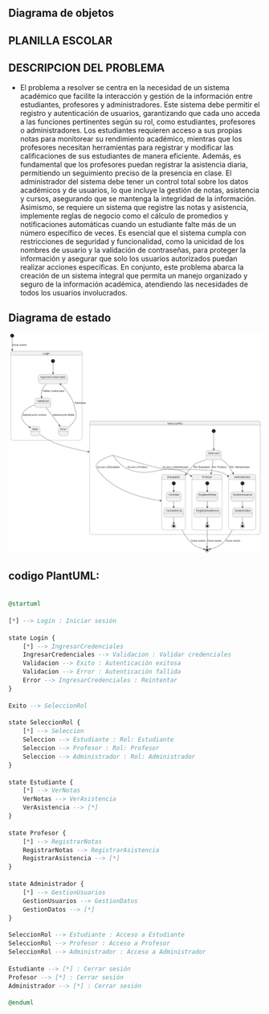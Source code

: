 ## Diagrama de objetos

## **PLANILLA ESCOLAR**


## DESCRIPCION DEL PROBLEMA

- El problema a resolver se centra en la necesidad de un sistema académico que facilite la interacción y gestión de la información entre estudiantes, profesores y administradores. Este sistema debe permitir el registro y autenticación de usuarios, garantizando que cada uno acceda a las funciones pertinentes según su rol, como estudiantes, profesores o administradores. Los estudiantes requieren acceso a sus propias notas para monitorear su rendimiento académico, mientras que los profesores necesitan herramientas para registrar y modificar las calificaciones de sus estudiantes de manera eficiente. Además, es fundamental que los profesores puedan registrar la asistencia diaria, permitiendo un seguimiento preciso de la presencia en clase. El administrador del sistema debe tener un control total sobre los datos académicos y de usuarios, lo que incluye la gestión de notas, asistencia y cursos, asegurando que se mantenga la integridad de la información. Asimismo, se requiere un sistema que registre las notas y asistencia, implemente reglas de negocio como el cálculo de promedios y notificaciones automáticas cuando un estudiante falte más de un número específico de veces. Es esencial que el sistema cumpla con restricciones de seguridad y funcionalidad, como la unicidad de los nombres de usuario y la validación de contraseñas, para proteger la información y asegurar que solo los usuarios autorizados puedan realizar acciones específicas. En conjunto, este problema abarca la creación de un sistema integral que permita un manejo organizado y seguro de la información académica, atendiendo las necesidades de todos los usuarios involucrados.

## Diagrama de estado
![Diagrama de paquetes](/diagrama_comportamental/diagrama_estado/img/codigo.png)

## codigo PlantUML:

```sql

@startuml

[*] --> Login : Iniciar sesión

state Login {
    [*] --> IngresarCredenciales
    IngresarCredenciales --> Validacion : Validar credenciales
    Validacion --> Exito : Autenticación exitosa
    Validacion --> Error : Autenticación fallida
    Error --> IngresarCredenciales : Reintentar
}

Exito --> SeleccionRol

state SeleccionRol {
    [*] --> Seleccion
    Seleccion --> Estudiante : Rol: Estudiante
    Seleccion --> Profesor : Rol: Profesor
    Seleccion --> Administrador : Rol: Administrador
}

state Estudiante {
    [*] --> VerNotas
    VerNotas --> VerAsistencia
    VerAsistencia --> [*]
}

state Profesor {
    [*] --> RegistrarNotas
    RegistrarNotas --> RegistrarAsistencia
    RegistrarAsistencia --> [*]
}

state Administrador {
    [*] --> GestionUsuarios
    GestionUsuarios --> GestionDatos
    GestionDatos --> [*]
}

SeleccionRol --> Estudiante : Acceso a Estudiante
SeleccionRol --> Profesor : Acceso a Profesor
SeleccionRol --> Administrador : Acceso a Administrador

Estudiante --> [*] : Cerrar sesión
Profesor --> [*] : Cerrar sesión
Administrador --> [*] : Cerrar sesión

@enduml
